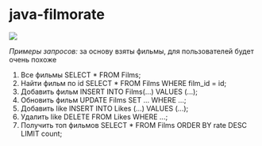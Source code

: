 # java-filmorate
![](../../../Downloads/Untitled.png)

*Примеры запросов:* за основу взяты фильмы, для пользователей будет очень похоже
1. Все фильмы SELECT * FROM Films;
2. Найти фильм по id SELECT * FROM Films WHERE film_id = id;
3. Добавить фильм INSERT INTO Films(...) VALUES (...);
4. Обновить фильм UPDATE Films SET ... WHERE ...;
5. Добавить like INSERT INTO Likes (...) VALUES (...);
6. Удалить like DELETE FROM Likes WHERE ...;
7. Получить топ фильмов SELECT * FROM Films ORDER BY rate DESC LIMIT count;
